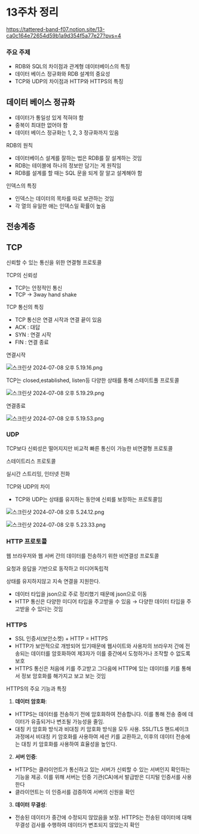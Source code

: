 # 13주차 정리
https://tattered-band-f07.notion.site/13-ca0c164e72654d59b1a9d354f5a77e27?pvs=4

### 주요 주제

- RDB와 SQL의 차이점과 관계형 데이터베이스의 특징
- 데이터 베이스 정규화와 RDB 설계의 중요성
- TCP와 UDP의 차이점과 HTTP와 HTTPS의 특징

## 데이터 베이스 정규화

- 데이터가 통일성 있게 적혀야 함
- 중복이 최대한 없어야 함
- 데이터 베이스 정규화는 1, 2, 3 정규화까지 있음

RDB의 원칙

- 데이터베이스 설계를 잘하는 법은 RDB를 잘 설계하는 것임
- RDB는 테이블에 하나의 정보만 담기는 게 원칙임
- RDB를 설계를 할 때는 SQL 문을 되게 잘 알고 설계해야 함

인덱스의 특징

- 인덱스는 데이터의 목차를 따로 보관하는 것임
- 각 열의 유일한 애는 인덱스일 확률이 높음

## 전송계층

## TCP

신뢰할 수 있는 통신을 위한 연결형 프로토콜

TCP의 신뢰성

- TCP는 안정적인 통신
- TCP → 3way hand shake

TCP 통신의 특징

- TCP 통신은 연결 시작과 연결 끝이 있음
- ACK : 대답
- SYN : 연결 시작
- FIN : 연결 종료

연결시작

![스크린샷 2024-07-08 오후 5.19.16.png](13%E1%84%8C%E1%85%AE%E1%84%8E%E1%85%A1%20%E1%84%8C%E1%85%A5%E1%86%BC%E1%84%85%E1%85%B5%20ca0c164e72654d59b1a9d354f5a77e27/%25E1%2584%2589%25E1%2585%25B3%25E1%2584%258F%25E1%2585%25B3%25E1%2584%2585%25E1%2585%25B5%25E1%2586%25AB%25E1%2584%2589%25E1%2585%25A3%25E1%2586%25BA_2024-07-08_%25E1%2584%258B%25E1%2585%25A9%25E1%2584%2592%25E1%2585%25AE_5.19.16.png)

TCP는 closed,established, listen등 다양한 상태를 통해 스테이트풀 프로토콜

![스크린샷 2024-07-08 오후 5.19.29.png](13%E1%84%8C%E1%85%AE%E1%84%8E%E1%85%A1%20%E1%84%8C%E1%85%A5%E1%86%BC%E1%84%85%E1%85%B5%20ca0c164e72654d59b1a9d354f5a77e27/%25E1%2584%2589%25E1%2585%25B3%25E1%2584%258F%25E1%2585%25B3%25E1%2584%2585%25E1%2585%25B5%25E1%2586%25AB%25E1%2584%2589%25E1%2585%25A3%25E1%2586%25BA_2024-07-08_%25E1%2584%258B%25E1%2585%25A9%25E1%2584%2592%25E1%2585%25AE_5.19.29.png)

연결종료

![스크린샷 2024-07-08 오후 5.19.53.png](13%E1%84%8C%E1%85%AE%E1%84%8E%E1%85%A1%20%E1%84%8C%E1%85%A5%E1%86%BC%E1%84%85%E1%85%B5%20ca0c164e72654d59b1a9d354f5a77e27/%25E1%2584%2589%25E1%2585%25B3%25E1%2584%258F%25E1%2585%25B3%25E1%2584%2585%25E1%2585%25B5%25E1%2586%25AB%25E1%2584%2589%25E1%2585%25A3%25E1%2586%25BA_2024-07-08_%25E1%2584%258B%25E1%2585%25A9%25E1%2584%2592%25E1%2585%25AE_5.19.53.png)

### UDP

TCP보다 신뢰성은 떨어지지만 비교적 빠른 통신이 가능한 비연결형 프로토콜

스테이트리스 프로토콜

실시간 스트리밍, 인터넷 전화

TCP와 UDP의 차이

- TCP와 UDP는 상태를 유지하는 동안에 신뢰를 보장하는 프로토콜임

![스크린샷 2024-07-08 오후 5.24.12.png](13%E1%84%8C%E1%85%AE%E1%84%8E%E1%85%A1%20%E1%84%8C%E1%85%A5%E1%86%BC%E1%84%85%E1%85%B5%20ca0c164e72654d59b1a9d354f5a77e27/%25E1%2584%2589%25E1%2585%25B3%25E1%2584%258F%25E1%2585%25B3%25E1%2584%2585%25E1%2585%25B5%25E1%2586%25AB%25E1%2584%2589%25E1%2585%25A3%25E1%2586%25BA_2024-07-08_%25E1%2584%258B%25E1%2585%25A9%25E1%2584%2592%25E1%2585%25AE_5.24.12.png)

![스크린샷 2024-07-08 오후 5.23.33.png](13%E1%84%8C%E1%85%AE%E1%84%8E%E1%85%A1%20%E1%84%8C%E1%85%A5%E1%86%BC%E1%84%85%E1%85%B5%20ca0c164e72654d59b1a9d354f5a77e27/%25E1%2584%2589%25E1%2585%25B3%25E1%2584%258F%25E1%2585%25B3%25E1%2584%2585%25E1%2585%25B5%25E1%2586%25AB%25E1%2584%2589%25E1%2585%25A3%25E1%2586%25BA_2024-07-08_%25E1%2584%258B%25E1%2585%25A9%25E1%2584%2592%25E1%2585%25AE_5.23.33.png)

### HTTP 프로토콜

웹 브라우저와 웹 서버 간의 데이터를 전송하기 위한 비연결성 프로토콜

요청과 응답을 기반으로 동작하고 미디어독립적

상태를 유지하지않고 지속 연결을 지원한다.

- 데이터 타입을 json으로 주로 정리했기 때문에 json으로 이동
- HTTP 통신은 다양한 미디어 타입을 주고받을 수 있음 → 다양한 데이터 타입을 주고받을 수 있다는 것임

### HTTPS

- SSL 인증서(보안소켓) + HTTP = HTTPS
- HTTP가 보안적으로 개방되어 있기때문에 웹사이트와 사용자의 브라우저 간에 전송되는 데이터를 암호화하여 제3자가 이를 중간에서 도청하거나 조작할 수 없도록 보호
- HTTPS 통신은 처음에 키를 주고받고 그다음에 HTTP에 있는 데이터를 키를 통해서 정보 암호화를 해가지고 보고 보는 것임

HTTPS의 주요 기능과 특징

1.	**데이터 암호화**:

- HTTPS는 데이터를 전송하기 전에 암호화하여 전송합니다. 이를 통해 전송 중에 데이터가 유출되거나 변조될 가능성을 줄임.
- 대칭 키 암호화 방식과 비대칭 키 암호화 방식을 모두 사용. SSL/TLS 핸드셰이크 과정에서 비대칭 키 암호화를 사용하여 세션 키를 교환하고, 이후의 데이터 전송에는 대칭 키 암호화를 사용하여 효율성을 높인다.

2.	**서버 인증**:

- HTTPS는 클라이언트가 통신하고 있는 서버가 신뢰할 수 있는 서버인지 확인하는 기능을 제공. 이를 위해 서버는 인증 기관(CA)에서 발급받은 디지털 인증서를 사용한다
- 클라이언트는 이 인증서를 검증하여 서버의 신원을 확인

3.	**데이터 무결성**:

- 전송된 데이터가 중간에 수정되지 않았음을 보장. HTTPS는 전송된 데이터에 대해 무결성 검사를 수행하여 데이터가 변조되지 않았는지 확인